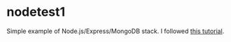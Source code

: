 nodetest1
=========

Simple example of Node.js/Express/MongoDB stack. I followed 
[this tutorial](http://cwbuecheler.com/web/tutorials/2013/node-express-mongo/).
